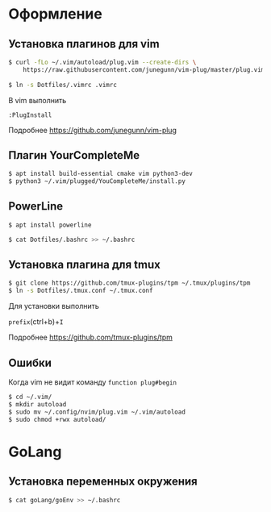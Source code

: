 # Оформление

## Установка плагинов для vim

```bash
$ curl -fLo ~/.vim/autoload/plug.vim --create-dirs \
    https://raw.githubusercontent.com/junegunn/vim-plug/master/plug.vim
    
$ ln -s Dotfiles/.vimrc .vimrc 
```

В vim выполнить 

```vim
:PlugInstall
```

Подробнее https://github.com/junegunn/vim-plug


## Плагин YourCompleteMe

```bash
$ apt install build-essential cmake vim python3-dev
$ python3 ~/.vim/plugged/YouCompleteMe/install.py
```

## PowerLine 

```bash
$ apt install powerline

```

```bash
$ cat Dotfiles/.bashrc >> ~/.bashrc
```

## Установка плагина для tmux

```bash
$ git clone https://github.com/tmux-plugins/tpm ~/.tmux/plugins/tpm
$ ln -s Dotfiles/.tmux.conf ~/.tmux.conf

```

Для установки выполнить 

```prefix```(ctrl+b)+```I```

Подробнее https://github.com/tmux-plugins/tpm

## Ошибки 

Когда vim не видит команду `function plug#begin`

```bash 
$ cd ~/.vim/
$ mkdir autoload
$ sudo mv ~/.config/nvim/plug.vim ~/.vim/autoload
$ sudo chmod +rwx autoload/
```

# GoLang 

## Установка переменных окружения 


```bash
$ cat goLang/goEnv >> ~/.bashrc

```

